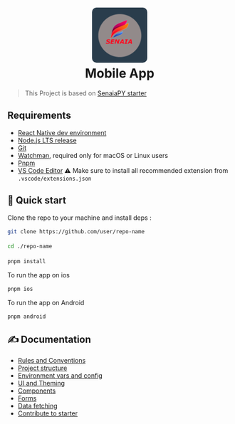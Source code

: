 <h1 align="center">
  <img alt="logo" src="./assets/icon.png" width="124px" style="border-radius:10px"/><br/>
Mobile App </h1>

> This Project is based on [SenaiaPY starter](https://starter.senaiapy.com)

## Requirements

- [React Native dev environment ](https://reactnative.dev/docs/environment-setup)
- [Node.js LTS release](https://nodejs.org/en/)
- [Git](https://git-scm.com/)
- [Watchman](https://facebook.github.io/watchman/docs/install#buildinstall), required only for macOS or Linux users
- [Pnpm](https://pnpm.io/installation)
- [VS Code Editor](https://code.visualstudio.com/download) ⚠️ Make sure to install all recommended extension from `.vscode/extensions.json`

## 👋 Quick start

Clone the repo to your machine and install deps :

```sh
git clone https://github.com/user/repo-name

cd ./repo-name

pnpm install
```

To run the app on ios

```sh
pnpm ios
```

To run the app on Android

```sh
pnpm android
```

## ✍️ Documentation

- [Rules and Conventions](https://starter.senaiapy.com/getting-started/rules-and-conventions/)
- [Project structure](https://starter.senaiapy.com/getting-started/project-structure)
- [Environment vars and config](https://starter.senaiapy.com/getting-started/environment-vars-config)
- [UI and Theming](https://starter.senaiapy.com/ui-and-theme/ui-theming)
- [Components](https://starter.senaiapy.com/ui-and-theme/components)
- [Forms](https://starter.senaiapy.com/ui-and-theme/Forms)
- [Data fetching](https://starter.senaiapy.com/guides/data-fetching)
- [Contribute to starter](https://starter.senaiapy.com/how-to-contribute/)

